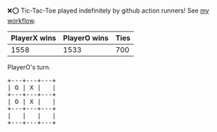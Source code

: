 :x::o: Tic-Tac-Toe played indefinitely by github action runners! See [my workflow](.github/workflows/play.yaml).

|PlayerX wins|PlayerO wins|Ties|
|-|-|-|
|1558|1533|700|

PlayerO's turn.

<pre>
+---+---+---+
| O | X |   |
+---+---+---+
| O | X |   |
+---+---+---+
|   |   |   |
+---+---+---+
</pre>